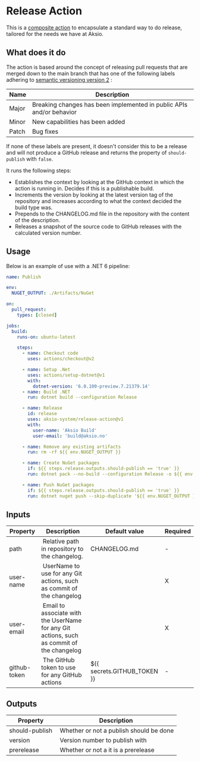 # Release Action

This is a [composite action](https://docs.github.com/en/actions/creating-actions/creating-a-composite-action) to encapsulate
a standard way to do release, tailored for the needs we have at Aksio.

## What does it do

The action is based around the concept of releasing pull requests that are merged down to the main branch that has
one of the following labels adhering to [semantic versioning version 2](https://semver.org) :

| Name | Description |
| ---- | ----------- |
| Major | Breaking changes has been implemented in public APIs and/or behavior |
| Minor | New capabilities has been added |
| Patch | Bug fixes |

If none of these labels are present, it doesn't consider this to be a release and will not produce a GitHub release and returns
the property of `should-publish` with `false`.

It runs the following steps:

* Establishes the context by looking at the GitHub context in which the action is running in. Decides if this is a publishable build.
* Increments the version by looking at the latest version tag of the repository and increases according to what the context decided the build type was.
* Prepends to the CHANGELOG.md file in the repository with the content of the description.
* Releases a snapshot of the source code to GitHub releases with the calculated version number.

## Usage

Below is an example of use with a .NET 6 pipeline:

```yml
name: Publish

env:
  NUGET_OUTPUT: ./Artifacts/NuGet

on:
  pull_request:
    types: [closed]  

jobs:
  build:
    runs-on: ubuntu-latest

    steps:
      - name: Checkout code
        uses: actions/checkout@v2

      - name: Setup .Net
        uses: actions/setup-dotnet@v1
        with:
          dotnet-version: '6.0.100-preview.7.21379.14'
      - name: Build .NET
        run: dotnet build --configuration Release

      - name: Release
        id: release
        uses: aksio-system/release-action@v1
        with:
          user-name: 'Aksio Build'
          user-email: 'build@aksio.no'

      - name: Remove any existing artifacts
        run: rm -rf ${{ env.NUGET_OUTPUT }}

      - name: Create NuGet packages
        if: ${{ steps.release.outputs.should-publish == 'true' }}
        run: dotnet pack --no-build --configuration Release -o ${{ env.NUGET_OUTPUT }} -p:PackageVersion=${{ steps.release.outputs.version }} -p:IncludeSymbols=true -p:SymbolPackageFormat=snupkg

      - name: Push NuGet packages
        if: ${{ steps.release.outputs.should-publish == 'true' }}
        run: dotnet nuget push --skip-duplicate '${{ env.NUGET_OUTPUT }}/*.nupkg' --api-key ${{ secrets.NUGET_API_KEY }} --source https://api.nuget.org/v3/index.json
```

## Inputs

| Property | Description | Default value | Required |
| -------- | ----------- | ------------- | -------- |
| path | Relative path in repository to the changelog. | CHANGELOG.md | - |
| user-name | UserName to use for any Git actions, such as commit of the changelog | | X |
| user-email | Email to associate with the UserName for any Git actions, such as commit of the changelog | | X |
| github-token | The GitHub token to use for any GitHub actions | ${{ secrets.GITHUB_TOKEN }} | - |

## Outputs

| Property | Description |
| -------- | ----------- |
| should-publish | Whether or not a publish should be done |
| version | Version number to publish with |
| prerelease | Whether or not a it is a prerelease |
